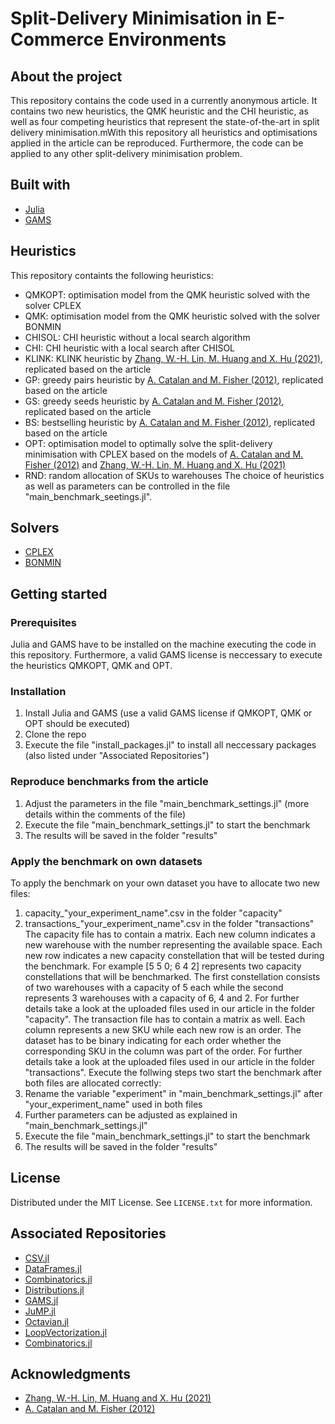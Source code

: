 # Split-Delivery Minimisation in E-Commerce Environments
## About the project
This repository contains the code used in a currently anonymous article. It contains two new heuristics, the QMK heuristic and the CHI heuristic, as well as four competing heuristics that represent the state-of-the-art in split delivery minimisation.mWith this repository all heuristics and optimisations applied in the article can be reproduced. Furthermore, the code can be applied to any other split-delivery minimisation problem.

## Built with
* [Julia](https://github.com/JuliaLang)
* [GAMS](https://www.gams.com)

## Heuristics
This repository containts the following heuristics:
* QMKOPT: optimisation model from the QMK heuristic solved with the solver CPLEX
* QMK: optimisation model from the QMK heuristic solved with the solver BONMIN
* CHISOL: CHI heuristic without a local search algorithm
* CHI: CHI heuristic with a local search after CHISOL
* KLINK: KLINK heuristic by [Zhang, W.-H. Lin, M. Huang and X. Hu (2021)](https://doi.org/10.1016/j.ejor.2019.07.004), replicated based on the article
* GP: greedy pairs heuristic by [A. Catalan and M. Fisher (2012)](https://doi.org/10.2139/ssrn.2166687), replicated based on the article
* GS: greedy seeds heuristic by [A. Catalan and M. Fisher (2012)](https://doi.org/10.2139/ssrn.2166687), replicated based on the article
* BS: bestselling heuristic by [A. Catalan and M. Fisher (2012)](https://doi.org/10.2139/ssrn.2166687), replicated based on the article
* OPT: optimisation model to optimally solve the split-delivery minimisation with CPLEX based on the models of [A. Catalan and M. Fisher (2012)](https://doi.org/10.2139/ssrn.2166687) and [Zhang, W.-H. Lin, M. Huang and X. Hu (2021)](https://doi.org/10.1016/j.ejor.2019.07.004)
* RND: random allocation of SKUs to warehouses
The choice of heuristics as well as parameters can be controlled in the file "main_benchmark_seetings.jl".

## Solvers
* [CPLEX](https://www.ibm.com/analytics/cplex-optimizer)
* [BONMIN](https://github.com/coin-or/Bonmin)

## Getting started
### Prerequisites
Julia and GAMS have to be installed on the machine executing the code in this repository. Furthermore, a valid GAMS license is neccessary to execute the heuristics QMKOPT, QMK and OPT.

### Installation
1. Install Julia and GAMS (use a valid GAMS license if QMKOPT, QMK or OPT should be executed)
1. Clone the repo
2. Execute the file "install_packages.jl" to install all neccessary packages (also listed under "Associated Repositories")

### Reproduce benchmarks from the article
1. Adjust the parameters in the file "main_benchmark_settings.jl" (more details within the comments of the file)
2. Execute the file "main_benchmark_settings.jl" to start the benchmark
3. The results will be saved in the folder "results"

### Apply the benchmark on own datasets
To apply the benchmark on your own dataset you have to allocate two new files:
1. capacity_"your_experiment_name".csv in the folder "capacity"
2. transactions_"your_experiment_name".csv in the folder "transactions"
The capacity file has to contain a matrix. Each new column indicates a new warehouse with the number representing the available space. Each new row indicates a new capacity constellation that will be tested during the benchmark. For example [5 5 0; 6 4 2] represents two capacity constellations that will be benchmarked. The first constellation consists of two warehouses with a capacity of 5 each while the second represents 3 warehouses with a capacity of 6, 4 and 2. For further details take a look at the uploaded files used in our article in the folder "capacity".
The transaction file has to contain a matrix as well. Each column represents a new SKU while each new row is an order. The dataset has to be binary indicating for each order whether the corresponding SKU in the column was part of the order. For further details take a look at the uploaded files used in our article in the folder "transactions".
Execute the follwing steps two start the benchmark after both files are allocated correctly:
1. Rename the variable "experiment" in "main_benchmark_settings.jl" after "your_experiment_name" used in both files
2. Further parameters can be adjusted as explained in "main_benchmark_settings.jl"
3. Execute the file "main_benchmark_settings.jl" to start the benchmark
4. The results will be saved in the folder "results"

## License
Distributed under the MIT License. See `LICENSE.txt` for more information.

## Associated Repositories
* [CSV.jl](https://github.com/JuliaData/CSV.jl)
* [DataFrames.jl](https://github.com/JuliaData/DataFrames.jl)
* [Combinatorics.jl](https://github.com/JuliaMath/Combinatorics.jl)
* [Distributions.jl](https://github.com/JuliaStats/Distributions.jl)
* [GAMS.jl](https://github.com/JuliaMath/Combinatorics.jl)
* [JuMP.jl](https://github.com/jump-dev/JuMP.jl)
* [Octavian.jl](https://github.com/JuliaLinearAlgebra/Octavian.jl)
* [LoopVectorization.jl](https://github.com/JuliaSIMD/LoopVectorization.jl)
* [Combinatorics.jl](https://github.com/JuliaMath/Combinatorics.jl)

## Acknowledgments

* [Zhang, W.-H. Lin, M. Huang and X. Hu (2021)](https://doi.org/10.1016/j.ejor.2019.07.004)
* [A. Catalan and M. Fisher (2012)](https://doi.org/10.2139/ssrn.2166687)